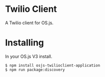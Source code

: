 # Twilio Client

A Twilio client for OS.js.

# Installing
In your OS.js V3 install.
```
$ npm install osjs-twilioclient-application
$ npm run package:discovery
```
